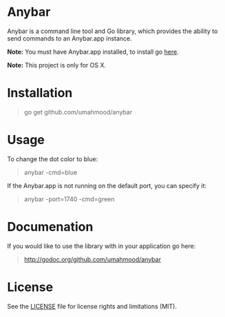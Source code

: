 # Anybar

Anybar is a command line tool and Go library, which provides the ability to send commands to an Anybar.app instance. 

**Note:** You must have Anybar.app installed, to install go [here](https://github.com/tonsky/AnyBar).

**Note:** This project is only for OS X.

# Installation

> go get github.com/umahmood/anybar

# Usage

To change the dot color to blue:

> anybar -cmd=blue

If the Anybar.app is not running on the default port, you can specify it:

> anybar -port=1740 -cmd=green

# Documenation

If you would like to use the library with in your application go here:

> http://godoc.org/github.com/umahmood/anybar

# License

See the [LICENSE](LICENSE.md) file for license rights and limitations (MIT).

